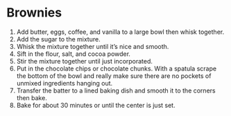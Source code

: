 # Brownies

1. Add butter, eggs, coffee, and vanilla to a large bowl then whisk together. 
2. Add the sugar to the mixture. 
3.  Whisk the mixture together until it’s nice and smooth.
4. Sift in the flour, salt, and cocoa powder. 
5. Stir the mixture together until just incorporated.
6. Put in the chocolate chips or chocolate chunks. With a  spatula scrape the bottom of the bowl and really make sure there are no pockets of unmixed ingredients hanging out.
7. Transfer the batter to a lined baking dish and smooth it to the corners then bake.
8. Bake for about 30 minutes or until the center is just set.